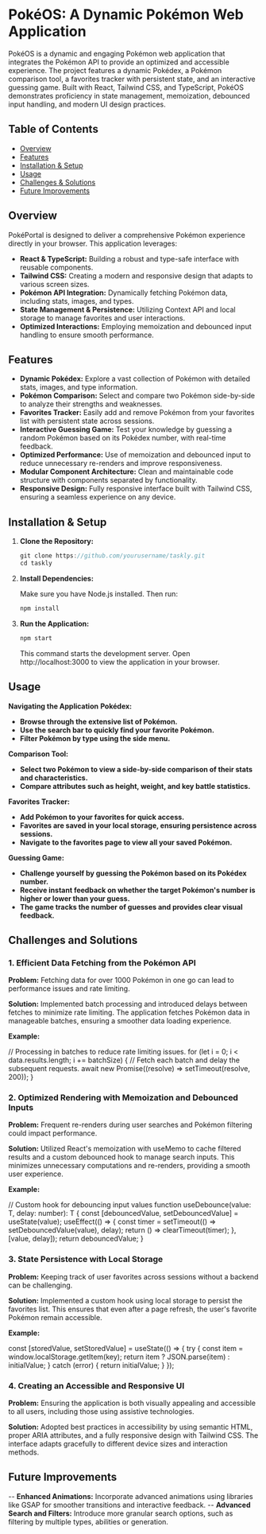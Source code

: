 # PokéOS: A Dynamic Pokémon Web Application

PokéOS is a dynamic and engaging Pokémon web application that integrates the Pokémon API to provide an optimized and accessible experience. The project features a dynamic Pokédex, a Pokémon comparison tool, a favorites tracker with persistent state, and an interactive guessing game. Built with React, Tailwind CSS, and TypeScript, PokéOS demonstrates proficiency in state management, memoization, debounced input handling, and modern UI design practices.

## Table of Contents

- [Overview](#overview)
- [Features](#features)
- [Installation & Setup](#installation--setup)
- [Usage](#usage)
- [Challenges & Solutions](#challenges-and-solutions)
- [Future Improvements](#future-improvements)

## Overview

PokéPortal is designed to deliver a comprehensive Pokémon experience directly in your browser. This application leverages:

- **React & TypeScript:** Building a robust and type-safe interface with reusable components.
- **Tailwind CSS:** Creating a modern and responsive design that adapts to various screen sizes.
- **Pokémon API Integration:** Dynamically fetching Pokémon data, including stats, images, and types.
- **State Management & Persistence:** Utilizing Context API and local storage to manage favorites and user interactions.
- **Optimized Interactions:** Employing memoization and debounced input handling to ensure smooth performance.

## Features

- **Dynamic Pokédex:** Explore a vast collection of Pokémon with detailed stats, images, and type information.
- **Pokémon Comparison:** Select and compare two Pokémon side-by-side to analyze their strengths and weaknesses.
- **Favorites Tracker:** Easily add and remove Pokémon from your favorites list with persistent state across sessions.
- **Interactive Guessing Game:** Test your knowledge by guessing a random Pokémon based on its Pokédex number, with real-time feedback.
- **Optimized Performance:** Use of memoization and debounced input to reduce unnecessary re-renders and improve responsiveness.
- **Modular Component Architecture:** Clean and maintainable code structure with components separated by functionality.
- **Responsive Design:** Fully responsive interface built with Tailwind CSS, ensuring a seamless experience on any device.

## Installation & Setup

1. **Clone the Repository:**

   ```jsx
   git clone https://github.com/yourusername/taskly.git
   cd taskly

   ```

2. **Install Dependencies:**

   Make sure you have Node.js installed. Then run:

   ```jsx
   npm install
   ```

3. **Run the Application:**

   ```jsx
   npm start
   ```

   This command starts the development server. Open http://localhost:3000 to view the application in your browser.

## Usage

**Navigating the Application**
**Pokédex:**

- **Browse through the extensive list of Pokémon.**
- **Use the search bar to quickly find your favorite Pokémon.**
- **Filter Pokémon by type using the side menu.**

**Comparison Tool:**

- **Select two Pokémon to view a side-by-side comparison of their stats and characteristics.**
- **Compare attributes such as height, weight, and key battle statistics.**

**Favorites Tracker:**

- **Add Pokémon to your favorites for quick access.**
- **Favorites are saved in your local storage, ensuring persistence across sessions.**
- **Navigate to the favorites page to view all your saved Pokémon.**

**Guessing Game:**

- **Challenge yourself by guessing the Pokémon based on its Pokédex number.**
- **Receive instant feedback on whether the target Pokémon's number is higher or lower than your guess.**
- **The game tracks the number of guesses and provides clear visual feedback.**

## Challenges and Solutions

### 1. Efficient Data Fetching from the Pokémon API

**Problem:**
Fetching data for over 1000 Pokémon in one go can lead to performance issues and rate limiting.

**Solution:**
Implemented batch processing and introduced delays between fetches to minimize rate limiting. The application fetches Pokémon data in manageable batches, ensuring a smoother data loading experience.

**Example:**

// Processing in batches to reduce rate limiting issues.
for (let i = 0; i < data.results.length; i += batchSize) {
// Fetch each batch and delay the subsequent requests.
await new Promise((resolve) => setTimeout(resolve, 200));
}

### 2. Optimized Rendering with Memoization and Debounced Inputs

**Problem:**
Frequent re-renders during user searches and Pokémon filtering could impact performance.

**Solution:**
Utilized React's memoization with useMemo to cache filtered results and a custom debounced hook to manage search inputs. This minimizes unnecessary computations and re-renders, providing a smooth user experience.

**Example:**

// Custom hook for debouncing input values
function useDebounce<T>(value: T, delay: number): T {
const [debouncedValue, setDebouncedValue] = useState(value);
useEffect(() => {
const timer = setTimeout(() => setDebouncedValue(value), delay);
return () => clearTimeout(timer);
}, [value, delay]);
return debouncedValue;
}

### 3. State Persistence with Local Storage

**Problem:**
Keeping track of user favorites across sessions without a backend can be challenging.

**Solution:**
Implemented a custom hook using local storage to persist the favorites list. This ensures that even after a page refresh, the user's favorite Pokémon remain accessible.

**Example:**

const [storedValue, setStoredValue] = useState<T>(() => {
try {
const item = window.localStorage.getItem(key);
return item ? JSON.parse(item) : initialValue;
} catch (error) {
return initialValue;
}
});

### 4. Creating an Accessible and Responsive UI

**Problem:**
Ensuring the application is both visually appealing and accessible to all users, including those using assistive technologies.

**Solution:**
Adopted best practices in accessibility by using semantic HTML, proper ARIA attributes, and a fully responsive design with Tailwind CSS. The interface adapts gracefully to different device sizes and interaction methods.

## Future Improvements

-- **Enhanced Animations:** Incorporate advanced animations using libraries like GSAP for smoother transitions and interactive feedback.
-- **Advanced Search and Filters:** Introduce more granular search options, such as filtering by multiple types, abilities or generation.
